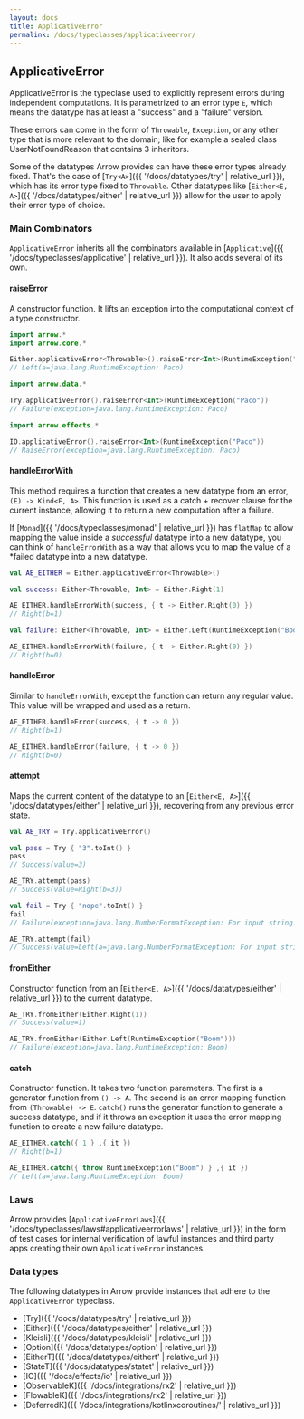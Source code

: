 ```yaml
---
layout: docs
title: ApplicativeError
permalink: /docs/typeclasses/applicativeerror/
---
```


## ApplicativeError

ApplicativeError is the typeclase used to explicitly represent errors during independent computations.
It is parametrized to an error type `E`, which means the datatype has at least a "success" and a "failure" version.

These errors can come in the form of `Throwable`, `Exception`, or any other type that is more relevant to the domain;
like for example a sealed class UserNotFoundReason that contains 3 inheritors.

Some of the datatypes Λrrow provides can have these error types already fixed.
That's the case of [`Try<A>`]({{ '/docs/datatypes/try' | relative_url }}), which has its error type fixed to `Throwable`.
Other datatypes like [`Either<E, A>`]({{ '/docs/datatypes/either' | relative_url }}) allow for the user to apply their error type of choice.

### Main Combinators

`ApplicativeError` inherits all the combinators available in [`Applicative`]({{ '/docs/typeclasses/applicative' | relative_url }}). It also adds several of its own.

#### raiseError

A constructor function. It lifts an exception into the computational context of a type constructor.

```kotlin
import arrow.*
import arrow.core.*

Either.applicativeError<Throwable>().raiseError<Int>(RuntimeException("Paco"))
// Left(a=java.lang.RuntimeException: Paco)
```

```kotlin
import arrow.data.*

Try.applicativeError().raiseError<Int>(RuntimeException("Paco"))
// Failure(exception=java.lang.RuntimeException: Paco)
```

```kotlin
import arrow.effects.*

IO.applicativeError().raiseError<Int>(RuntimeException("Paco"))
// RaiseError(exception=java.lang.RuntimeException: Paco)
```

#### handleErrorWith

This method requires a function that creates a new datatype from an error, `(E) -> Kind<F, A>`. This function is used as a catch + recover clause for the current instance, allowing it to return a new computation after a failure.

If [`Monad`]({{ '/docs/typeclasses/monad' | relative_url }}) has `flatMap` to allow mapping the value inside a *successful* datatype into a new datatype, you can think of `handleErrorWith` as a way that allows you to map the value of a *failed datatype into a new datatype. 

```kotlin
val AE_EITHER = Either.applicativeError<Throwable>()

val success: Either<Throwable, Int> = Either.Right(1)

AE_EITHER.handleErrorWith(success, { t -> Either.Right(0) })
// Right(b=1)
```

```kotlin
val failure: Either<Throwable, Int> = Either.Left(RuntimeException("Boom!"))

AE_EITHER.handleErrorWith(failure, { t -> Either.Right(0) })
// Right(b=0)
```

#### handleError

Similar to `handleErrorWith`, except the function can return any regular value. This value will be wrapped and used as a return.

```kotlin
AE_EITHER.handleError(success, { t -> 0 })
// Right(b=1)
```

```kotlin
AE_EITHER.handleError(failure, { t -> 0 })
// Right(b=0)
```

#### attempt

Maps the current content of the datatype to an [`Either<E, A>`]({{ '/docs/datatypes/either' | relative_url }}), recovering from any previous error state.

```kotlin
val AE_TRY = Try.applicativeError()

val pass = Try { "3".toInt() }
pass
// Success(value=3)
```

```kotlin
AE_TRY.attempt(pass)
// Success(value=Right(b=3))
```

```kotlin
val fail = Try { "nope".toInt() }
fail
// Failure(exception=java.lang.NumberFormatException: For input string: "nope")
```

```kotlin
AE_TRY.attempt(fail)
// Success(value=Left(a=java.lang.NumberFormatException: For input string: "nope"))
```

#### fromEither

Constructor function from an [`Either<E, A>`]({{ '/docs/datatypes/either' | relative_url }}) to the current datatype.

```kotlin
AE_TRY.fromEither(Either.Right(1))
// Success(value=1)
```

```kotlin
AE_TRY.fromEither(Either.Left(RuntimeException("Boom")))
// Failure(exception=java.lang.RuntimeException: Boom)
```

#### catch

Constructor function. It takes two function parameters. The first is a generator function from `() -> A`. The second is an error mapping function from `(Throwable) -> E`.
`catch()` runs the generator function to generate a success datatype, and if it throws an exception it uses the error mapping function to create a new failure datatype.

```kotlin
AE_EITHER.catch({ 1 } ,{ it })
// Right(b=1)
```

```kotlin
AE_EITHER.catch({ throw RuntimeException("Boom") } ,{ it })
// Left(a=java.lang.RuntimeException: Boom)
```

### Laws

Arrow provides [`ApplicativeErrorLaws`]({{ '/docs/typeclasses/laws#applicativeerrorlaws' | relative_url }}) in the form of test cases for internal verification of lawful instances and third party apps creating their own `ApplicativeError` instances.

### Data types

The following datatypes in Arrow provide instances that adhere to the `ApplicativeError` typeclass.

- [Try]({{ '/docs/datatypes/try' | relative_url }})
- [Either]({{ '/docs/datatypes/either' | relative_url }})
- [Kleisli]({{ '/docs/datatypes/kleisli' | relative_url }})
- [Option]({{ '/docs/datatypes/option' | relative_url }})
- [EitherT]({{ '/docs/datatypes/eithert' | relative_url }})
- [StateT]({{ '/docs/datatypes/statet' | relative_url }})
- [IO]({{ '/docs/effects/io' | relative_url }})
- [ObservableK]({{ '/docs/integrations/rx2' | relative_url }})
- [FlowableK]({{ '/docs/integrations/rx2' | relative_url }})
- [DeferredK]({{ '/docs/integrations/kotlinxcoroutines/' | relative_url }})
